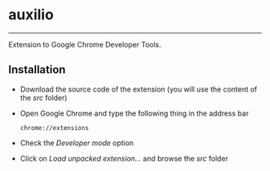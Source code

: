 # auxilio

- - -

Extension to Google Chrome Developer Tools.

## Installation

  - Download the source code of the extension (you will use the content of the *src* folder)
  - Open Google Chrome and type the following thing in the address bar

		chrome://extensions

  - Check the *Developer mode* option
  - Click on *Load unpacked extension...* and browse the *src* folder